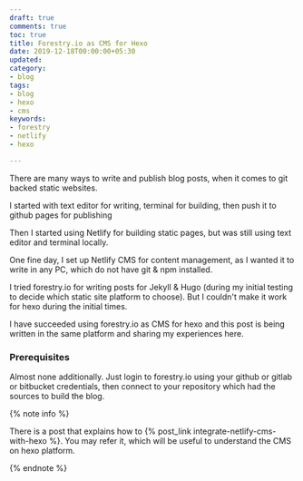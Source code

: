 ```yaml
---
draft: true
comments: true
toc: true
title: Forestry.io as CMS for Hexo
date: 2019-12-18T00:00:00+05:30
updated: 
category:
- blog
tags:
- blog
- hexo
- cms
keywords:
- forestry
- netlify
- hexo

---
```

There are many ways to write and publish blog posts, when it comes to git backed static websites.

I started with text editor for writing, terminal for building, then push it to github pages for publishing

Then I started using Netlify for building static pages, but was still using text editor and terminal locally.

One fine day, I set up Netlify CMS for content management, as I wanted it to write in any PC, which do not have git & npm installed.

I tried forestry.io for writing posts for Jekyll & Hugo (during my initial testing to decide which static site platform to choose).  But I couldn't make it work for hexo during the initial times.

I have succeeded using forestry.io as CMS for hexo and this post is being written in the same platform and sharing my experiences here.

<!---more--->

### Prerequisites

Almost none additionally.  Just login to forestry.io using your github or gitlab or bitbucket credentials, then connect to your repository which had the sources to build the blog.

{% note info %}

There is a post that explains how to {% post_link integrate-netlify-cms-with-hexo %}.  You may refer it, which will be useful to understand the CMS on hexo platform.

{% endnote %}